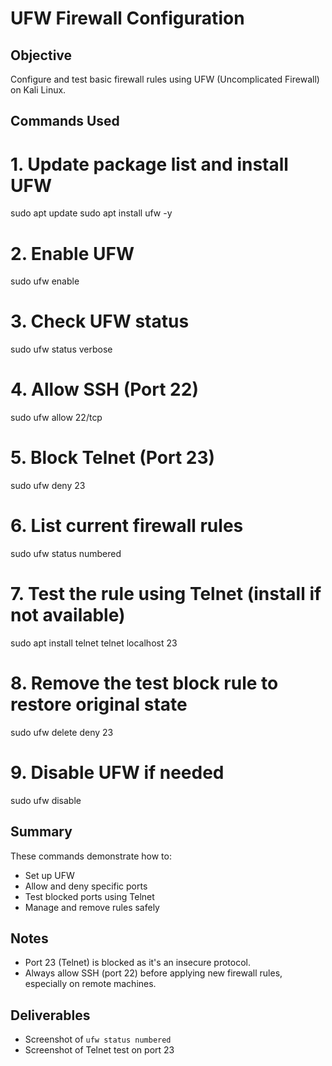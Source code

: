 # UFW Firewall Configuration 

## Objective
Configure and test basic firewall rules using UFW (Uncomplicated Firewall) on Kali Linux.

## Commands Used

# 1. Update package list and install UFW
sudo apt update
sudo apt install ufw -y

# 2. Enable UFW
sudo ufw enable

# 3. Check UFW status
sudo ufw status verbose

# 4. Allow SSH (Port 22)
sudo ufw allow 22/tcp

# 5. Block Telnet (Port 23)
sudo ufw deny 23

# 6. List current firewall rules
sudo ufw status numbered

# 7. Test the rule using Telnet (install if not available)
sudo apt install telnet
telnet localhost 23

# 8. Remove the test block rule to restore original state
sudo ufw delete deny 23

# 9. Disable UFW if needed
sudo ufw disable

## Summary

These commands demonstrate how to:
- Set up UFW
- Allow and deny specific ports
- Test blocked ports using Telnet
- Manage and remove rules safely

## Notes
- Port 23 (Telnet) is blocked as it's an insecure protocol.
- Always allow SSH (port 22) before applying new firewall rules, especially on remote machines.

## Deliverables
- Screenshot of `ufw status numbered`
- Screenshot of Telnet test on port 23
